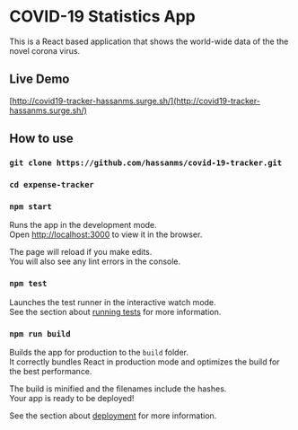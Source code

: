 # COVID-19 Statistics App

This is a React based application that shows the world-wide data of the the novel corona virus. 

## Live Demo

[http://covid19-tracker-hassanms.surge.sh/](http://covid19-tracker-hassanms.surge.sh/)

## How to use

### `git clone https://github.com/hassanms/covid-19-tracker.git`


### `cd expense-tracker`


### `npm start`

Runs the app in the development mode.\
Open [http://localhost:3000](http://localhost:3000) to view it in the browser.

The page will reload if you make edits.\
You will also see any lint errors in the console.

### `npm test`

Launches the test runner in the interactive watch mode.\
See the section about [running tests](https://facebook.github.io/create-react-app/docs/running-tests) for more information.

### `npm run build`

Builds the app for production to the `build` folder.\
It correctly bundles React in production mode and optimizes the build for the best performance.

The build is minified and the filenames include the hashes.\
Your app is ready to be deployed!

See the section about [deployment](https://facebook.github.io/create-react-app/docs/deployment) for more information.
